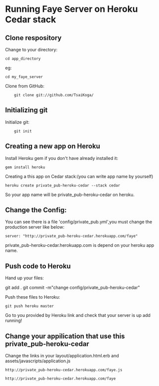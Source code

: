 Running Faye Server on Heroku Cedar stack
=========================================

Clone respository
-----------------

Change to your directory:

    cd app_directory

eg:

    cd my_faye_server

Clone from GitHub:

		git clone git://github.com/TsaiKoga/

Initializing git
-----------------

Initialize git:

		git init

Creating a new app on Heroku
---------------------------

Install Heroku gem if you don't have already installed it:

    gem install heroku

Creating a this app on Cedar stack:(you can write app name by yourself)

    heroku create private_pub-heroku-cedar --stack cedar

So your app name will be private\_pub-heroku-cedar on heroku.

Change the Config:
-----------------

You can see there is a file 'config/private\_pub.yml',you must change the production server like below:

    server: "http://private_pub-heroku-cedar.herokuapp.com/faye"

private\_pub-heroku-cedar.herokuapp.com is depend on your heroku app name.


Push code to Heroku
-------------------

Hand up your files:

   git add .
	 git commit -m"change config/private_pub-heroku-cedar"

Push these files to Heroku:

    git push heroku master

Go to you provided by Heroku link and check that your server is up add running!

Change your appilication that use this private\_pub-heroku-cedar
---------------------------------------------------------------

Change the links in your layout/application.html.erb and assets/javascripts/application.js

    http://private_pub-heroku-cedar.herokuapp.com/faye.js

    http://private_pub-heroku-cedar.herokuapp.com/faye
